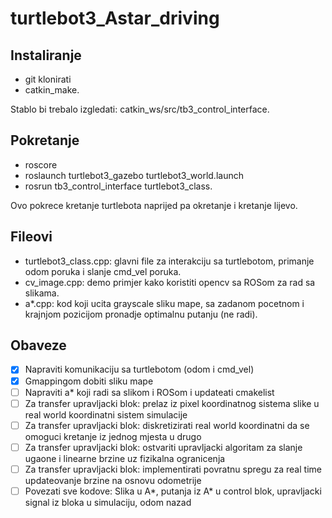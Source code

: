 # turtlebot3_Astar_driving

## Instaliranje
- git klonirati
- catkin_make.

Stablo bi trebalo izgledati: catkin_ws/src/tb3_control_interface.

## Pokretanje
- roscore
- roslaunch turtlebot3_gazebo turtlebot3_world.launch
- rosrun tb3_control_interface turtlebot3_class.

Ovo pokrece kretanje turtlebota naprijed pa okretanje i kretanje lijevo.

## Fileovi
- turtlebot3_class.cpp: glavni file za interakciju sa turtlebotom, primanje odom poruka i slanje cmd_vel poruka.
- cv_image.cpp: demo primjer kako koristiti opencv sa ROSom za rad sa slikama.
- a*.cpp: kod koji ucita grayscale sliku mape, sa zadanom pocetnom i krajnjom pozicijom pronadje optimalnu putanju (ne radi).

## Obaveze
- [x] Napraviti komunikaciju sa turtlebotom (odom i cmd_vel)
- [x] Gmappingom dobiti sliku mape
- [ ] Napraviti a* koji radi sa slikom i ROSom i updateati cmakelist
- [ ] Za transfer upravljacki blok: prelaz iz pixel koordinatnog sistema slike u real world koordinatni sistem simulacije
- [ ] Za transfer upravljacki blok: diskretizirati real world koordinatni da se omoguci kretanje iz jednog mjesta u drugo
- [ ] Za transfer upravljacki blok: ostvariti upravljacki algoritam za slanje ugaone i linearne brzine uz fizikalna ogranicenja
- [ ] Za transfer upravljacki blok: implementirati povratnu spregu za real time updateovanje brzine na osnovu odometrije
- [ ] Povezati sve kodove: Slika u A*, putanja iz A* u control blok, upravljacki signal iz bloka u simulaciju, odom nazad
